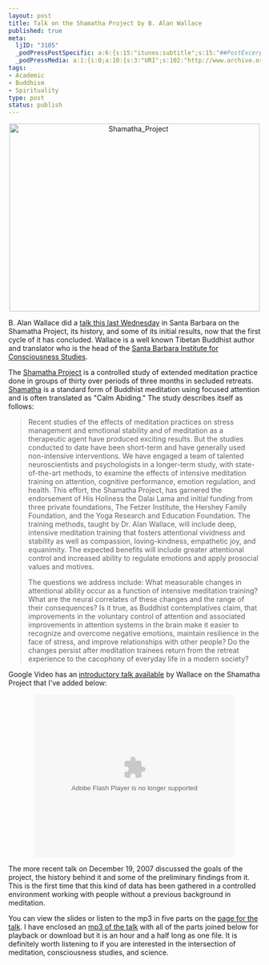 ```yaml
--- 
layout: post
title: Talk on the Shamatha Project by B. Alan Wallace
published: true
meta: 
  ljID: "3105"
  _podPressPostSpecific: a:6:{s:15:"itunes:subtitle";s:15:"##PostExcerpt##";s:14:"itunes:summary";s:15:"##PostExcerpt##";s:15:"itunes:keywords";s:17:"##WordPressCats##";s:13:"itunes:author";s:10:"##Global##";s:15:"itunes:explicit";s:2:"No";s:12:"itunes:block";s:2:"No";}
  _podPressMedia: a:1:{i:0;a:10:{s:3:"URI";s:102:"http://www.archive.org/download/B_Alan_Wallace_Shamatha_Project_Talk/The_Shamatha_Project_Talk_vbr.mp3";s:5:"title";s:62:"The Shamatha Project - Unlocking the Power of the focused Mind";s:4:"type";s:9:"audio_mp3";s:4:"size";s:8:"92042295";s:8:"duration";s:7:"1:32:50";s:12:"previewImage";s:81:"http://www.arcanology.com/wp-content/plugins/podpress//images/vpreview_center.png";s:10:"dimensionW";s:3:"320";s:10:"dimensionH";s:3:"240";s:3:"rss";s:2:"on";s:4:"atom";s:2:"on";}}
tags: 
- Academic
- Buddhism
- Spirituality
type: post
status: publish
---
```

<p align="center"><a href="http://www.flickr.com/photos/albill/2134403758/" title="Shamatha_Project by albill, on Flickr"><img src="http://farm3.static.flickr.com/2350/2134403758_b2f66e4dbb.jpg" alt="Shamatha_Project" height="375" width="500" /></a></p>
B. Alan Wallace did a <a href="http://www.sbinstitute.com/events_view.php?id=106">talk this last Wednesday</a> in Santa Barbara on the Shamatha Project, its history, and some of its initial results, now that the first cycle of it has concluded. Wallace is a well known Tibetan Buddhist author and translator who is the head of the <a href="http://www.sbinstitute.com">Santa Barbara Institute for Consciousness Studies</a>.

The <a href="http://www.sbinstitute.com/research_Shamatha.html">Shamatha Project</a> is a controlled study of extended meditation practice done in groups of thirty over periods of three months in secluded retreats. <a href="http://en.wikipedia.org/wiki/Samatha">Shamatha</a> is a standard form of Buddhist meditation using focused attention and is often translated as "Calm Abiding." The study describes itself as follows:
<blockquote>Recent studies of the effects of meditation practices on stress management and emotional stability and of meditation as a therapeutic agent have produced exciting results. But the studies conducted to date have been short-term and have generally used non-intensive interventions. We have engaged a team of talented neuroscientists and psychologists in a longer-term study, with state-of-the-art methods, to examine the effects of intensive meditation training on attention, cognitive performance, emotion regulation, and health. This effort, the Shamatha Project, has garnered the endorsement of His Holiness the Dalai Lama and initial funding from three private foundations, The Fetzer Institute, the Hershey Family Foundation, and the Yoga Research and Education Foundation. The training methods, taught by Dr. Alan Wallace, will include deep, intensive meditation training that fosters attentional vividness and stability as well as compassion, loving-kindness, empathetic joy, and equanimity. The expected benefits will include greater attentional control and increased ability to regulate emotions and apply prosocial values and motives.

The questions we address include: What measurable changes in attentional ability occur as a function of intensive meditation training? What are the neural correlates of these changes and the range of their consequences? Is it true, as Buddhist contemplatives claim, that improvements in the voluntary control of attention and associated improvements in attention systems in the brain make it easier to recognize and overcome negative emotions, maintain resilience in the face of stress, and improve relationships with other people? Do the changes persist after meditation trainees return from the retreat experience to the cacophony of everyday life in a modern society?</blockquote>

Google Video has an <a href="http://video.google.com/videoplay?docid=-1703296011520278016">introductory talk available</a> by Wallace on the Shamatha Project that I've added below:

<div align="center"><lj-embed><embed style="width:400px; height:326px;" id="VideoPlayback" type="application/x-shockwave-flash" src="http://video.google.com/googleplayer.swf?docId=-1703296011520278016&hl=en" flashvars=""> </embed></lj-embed></div>

The more recent talk on December 19, 2007 discussed the goals of the project, the history behind it and some of the preliminary findings from it. This is the first time that this kind of data has been gathered in a controlled environment working with people without a previous background in meditation.

You can view the slides or listen to the mp3 in five parts on the <a href="http://www.sbinstitute.com/ShamathaTalk.html">page for the talk</a>. I have enclosed an <a href="http://www.archive.org/details/B_Alan_Wallace_Shamatha_Project_Talk">mp3 of the talk</a> with all of the parts joined below for playback or download but it is an hour and a half long as one file. It is definitely worth listening to if you are interested in the intersection of meditation, consciousness studies, and science.
